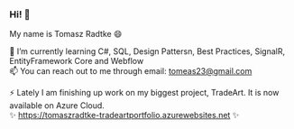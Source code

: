 ### Hi! 👋 <br>
My name is Tomasz Radtke 😄 <br>

🌱 I’m currently learning C#, SQL, Design Pattersn, 
 Best Practices, SignalR, EntityFramework Core and Webflow <br>
📫 You can reach out to me through email: tomeas23@gmail.com

⚡ Lately I am finishing up work on my biggest project, TradeArt. It is now available on Azure Cloud.<br>
✨ https://tomaszradtke-tradeartportfolio.azurewebsites.net ✨
<!--
**RadtkeTomasz/RadtkeTomasz** is a ✨ _special_ ✨ repository because its `README.md` (this file) appears on your GitHub profile.

Here are some ideas to get you started:

- 🔭 I’m currently working on ...
- 
- 👯 I’m looking to collaborate on ...
- 🤔 I’m looking for help with ...
- 💬 Ask me about ...
-  ...
-  Pronouns: ...
- 
-->
